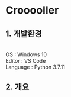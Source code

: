# Crooooller

## 1. 개발환경
</br>
OS : Windows 10</br>
Editor : VS Code</br>
Language : Python 3.7.11</br>

## 2. 개요
